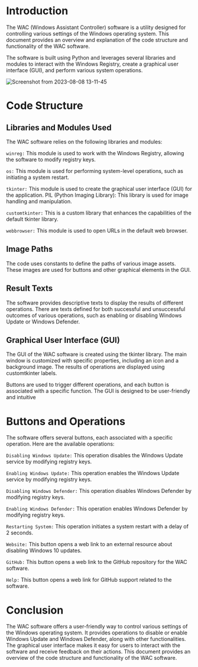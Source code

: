 # Introduction
The WAC (Windows Assistant Controller) software is a utility designed for controlling various settings of the Windows operating system. This document provides an overview and explanation of the code structure and functionality of the WAC software. 

The software is built using Python and leverages several libraries and modules to interact with the Windows Registry, create a graphical user interface (GUI), and perform various system operations.

![Screenshot from 2023-08-08 13-11-45](https://github.com/adel-bz/WAC/assets/45201934/fb8800e7-fd16-4fd6-afe2-8d7a231b84e9)


# Code Structure
## Libraries and Modules Used
The WAC software relies on the following libraries and modules:

`winreg:` This module is used to work with the Windows Registry, allowing the software to modify registry keys.

`os:` This module is used for performing system-level operations, such as initiating a system restart.

`tkinter:` This module is used to create the graphical user interface (GUI) for the application.
PIL (Python Imaging Library): This library is used for image handling and manipulation.

`customtkinter:` This is a custom library that enhances the capabilities of the default tkinter library.

`webbrowser:` This module is used to open URLs in the default web browser.

## Image Paths
The code uses constants to define the paths of various image assets. These images are used for buttons and other graphical elements in the GUI.

## Result Texts
The software provides descriptive texts to display the results of different operations. There are texts defined for both successful and unsuccessful outcomes of various operations, such as enabling or disabling Windows Update or Windows Defender.

## Graphical User Interface (GUI)
The GUI of the WAC software is created using the tkinter library. The main window is customized with specific properties, including an icon and a background image. The results of operations are displayed using customtkinter labels. 

Buttons are used to trigger different operations, and each button is associated with a specific function. The GUI is designed to be user-friendly and intuitive

# Buttons and Operations
The software offers several buttons, each associated with a specific operation. Here are the available operations:

`Disabling Windows Update:` This operation disables the Windows Update service by modifying registry keys.

`Enabling Windows Update:` This operation enables the Windows Update service by modifying registry keys.

`Disabling Windows Defender:` This operation disables Windows Defender by modifying registry keys.

`Enabling Windows Defender:` This operation enables Windows Defender by modifying registry keys.

`Restarting System:` This operation initiates a system restart with a delay of 2 seconds.

`Website:` This button opens a web link to an external resource about disabling Windows 10 updates.

`GitHub:` This button opens a web link to the GitHub repository for the WAC software.

`Help:` This button opens a web link for GitHub support related to the software.

# Conclusion
The WAC software offers a user-friendly way to control various settings of the Windows operating system. It provides operations to disable or enable Windows Update and Windows Defender, along with other functionalities. The graphical user interface makes it easy for users to interact with the software and receive feedback on their actions. This document provides an overview of the code structure and functionality of the WAC software.
